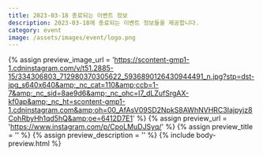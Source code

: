 ```yaml
---
title: 2023-03-18 종료되는 이벤트 정보
description: 2023-03-18에 종료되는 이벤트 정보들을 제공합니다.
category: event
image: /assets/images/event/logo.png
---
```

{% assign preview_image_url = 'https://scontent-gmp1-1.cdninstagram.com/v/t51.2885-15/334306803_712980370305622_5936890126430944491_n.jpg?stp=dst-jpg_s640x640&amp;_nc_cat=110&amp;ccb=1-7&amp;_nc_sid=8ae9d6&amp;_nc_ohc=I7_dLZufSrgAX-kf0ap&amp;_nc_ht=scontent-gmp1-1.cdninstagram.com&amp;oh=00_AfAsV09SD2NpkS8AWhNVHRC3Iajpyjz8CohRbyHh1qd5hQ&amp;oe=6412D7E1' %}
{% assign preview_url = 'https://www.instagram.com/p/CpoLMuDJSyq/' %}
{% assign preview_title = '' %}
{% assign preview_description = '' %}
{% include body-preview.html %}
